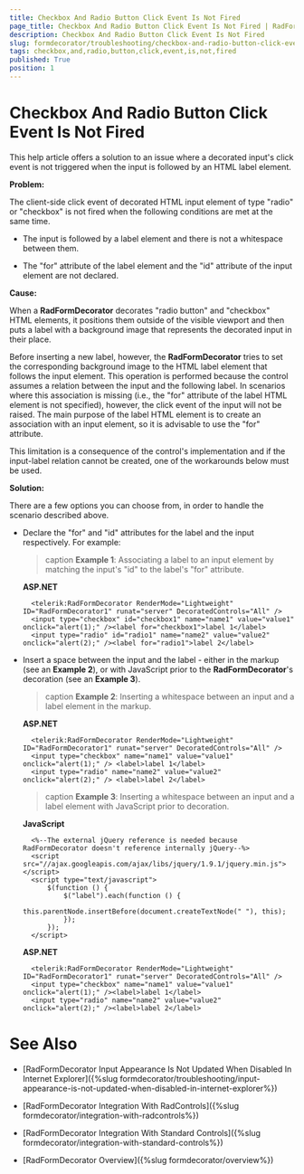 ```yaml
---
title: Checkbox And Radio Button Click Event Is Not Fired
page_title: Checkbox And Radio Button Click Event Is Not Fired | RadFormDecorator for ASP.NET AJAX Documentation
description: Checkbox And Radio Button Click Event Is Not Fired
slug: formdecorator/troubleshooting/checkbox-and-radio-button-click-event-is-not-fired
tags: checkbox,and,radio,button,click,event,is,not,fired
published: True
position: 1
---
```


# Checkbox And Radio Button Click Event Is Not Fired

This help article offers a solution to an issue where a decorated input's click event is not triggered when the input is followed by an HTML label element.

**Problem:**

The client-side click event of decorated HTML input element of type "radio" or "checkbox" is not fired when the following conditions are met at the same time.

* The input is followed by a label element and there is not a whitespace between them.

* The "for" attribute of the label element and the "id" attribute of the input element are not declared.

**Cause:**

When a **RadFormDecorator** decorates "radio button" and "checkbox" HTML elements, it positions them outside of the visible viewport and then puts a label with a background image that represents the decorated input in their place.

Before inserting a new label, however, the **RadFormDecorator** tries to set the corresponding background image to the HTML label element that follows the input element. This operation is performed because the control assumes a relation between the input and the following label. In scenarios where this association is missing (i.e., the "for" attribute of the label HTML element is not specified), however, the click event of the input will not be raised. The main purpose of the label HTML element is to create an association with an input element, so it is advisable to use the "for" attribute.

This limitation is a consequence of the control's implementation and if the input-label relation cannot be created, one of the workarounds below must be used.

**Solution:**

There are a few options you can choose from, in order to handle the scenario described above.

* Declare the "for" and "id" attributes for the label and the input respectively. For example:

	>caption **Example 1**: Associating a label to an input element by matching the input's "id" to the label's "for" attribute.

	**ASP.NET**

		<telerik:RadFormDecorator RenderMode="Lightweight" ID="RadFormDecorator1" runat="server" DecoratedControls="All" />
		<input type="checkbox" id="checkbox1" name="name1" value="value1" onclick="alert(1);" /><label for="checkbox1">label 1</label>
		<input type="radio" id="radio1" name="name2" value="value2" onclick="alert(2);" /><label for="radio1">label 2</label>

* Insert a space between the input and the label - either in the markup (see an **Example 2**), or with JavaScript prior to the **RadFormDecorator**'s decoration (see an **Example 3**).

	>caption **Example 2**: Inserting a whitespace between an input and a label element in the markup.

	**ASP.NET**

		<telerik:RadFormDecorator RenderMode="Lightweight" ID="RadFormDecorator1" runat="server" DecoratedControls="All" />
		<input type="checkbox" name="name1" value="value1" onclick="alert(1);" /> <label>label 1</label>
		<input type="radio" name="name2" value="value2" onclick="alert(2);" /> <label>label 2</label>

	>caption **Example 3**: Inserting a whitespace between an input and a label element with JavaScript prior to decoration.

	**JavaScript**

		<%--The external jQuery reference is needed because RadFormDecorator doesn't reference internally jQuery--%>
		<script src="//ajax.googleapis.com/ajax/libs/jquery/1.9.1/jquery.min.js"></script>
		<script type="text/javascript">
			$(function () {
				$("label").each(function () {
					this.parentNode.insertBefore(document.createTextNode(" "), this);
				});
			});
		</script>

	**ASP.NET**

		<telerik:RadFormDecorator RenderMode="Lightweight" ID="RadFormDecorator1" runat="server" DecoratedControls="All" />
		<input type="checkbox" name="name1" value="value1" onclick="alert(1);" /><label>label 1</label>
		<input type="radio" name="name2" value="value2" onclick="alert(2);" /><label>label 2</label>

# See Also

 * [RadFormDecorator Input Appearance Is Not Updated When Disabled In Internet Explorer]({%slug formdecorator/troubleshooting/input-appearance-is-not-updated-when-disabled-in-internet-explorer%})

 * [RadFormDecorator Integration With RadControls]({%slug formdecorator/integration-with-radcontrols%})

 * [RadFormDecorator Integration With Standard Controls]({%slug formdecorator/integration-with-standard-controls%})

 * [RadFormDecorator Overview]({%slug formdecorator/overview%})
